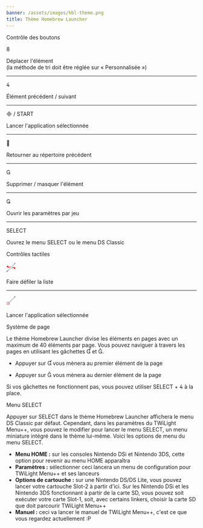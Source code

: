 ```yaml
---
banner: /assets/images/hbl-theme.png
title: Thème Homebrew Launcher
---
```


<div id="button-controls" class="section-title">Contrôle des boutons</div>
<div class="section-body">
    <div class="button-action-group">
        <p class="button-action button">&#xE079;</p>
        <p class="button-action-text">Déplacer l'élément<br>(la méthode de tri doit être réglée sur « Personnalisée »)</p>
    </div>
    <hr>
    <div class="button-action-group">
        <p class="button-action button">&#xE07E;</p>
        <p class="button-action-text">Élément précédent / suivant</p>
    </div>
    <hr>
    <div class="button-action-group">
        <p class="button-action"><span class="button">&#xE000; /</span> START</p>
        <p class="button-action-text">Lancer l'application sélectionnée</p>
    </div>
    <hr>
    <div class="button-action-group">
        <p class="button-action button">&#xE001;</p>
        <p class="button-action-text">Retourner au répertoire précédent</p>
    </div>
    <hr>
    <div class="button-action-group">
        <p class="button-action button">&#xE002;</p>
        <p class="button-action-text">Supprimer / masquer l'élément</p>
    </div>
    <hr>
    <div class="button-action-group">
        <p class="button-action button">&#xE003;</p>
        <p class="button-action-text">Ouvrir les paramètres par jeu</p>
    </div>
    <hr>
    <div class="button-action-group">
        <p class="button-action">SELECT</p>
        <p class="button-action-text">Ouvrez le menu SELECT ou le menu DS Classic</p>
    </div>
</div>

<div id="touch-controls" class="section-title">Contrôles tactiles</div>
<div class="section-body">
    <div class="button-action-group">
        <p class="button-action"><img src="/assets/images/left-right.png"></p>
        <p class="button-action-text">Faire défiler la liste</p>
    </div>
    <hr>
    <div class="button-action-group">
        <p class="button-action"><img src="/assets/images/tap.png"></p>
        <p class="button-action-text">Lancer l'application sélectionnée</p>
    </div>
    <!-- <hr>
    <div>
        <p>
            If the Sort Method is set to "Custom", you can drag the icon up to move it.
        </p>
    </div> -->
</div>

<div id="page-system" class="section-title">Système de page</div>
<div class="section-body">
    <p>
        Le thème Homebrew Launcher divise les éléments en pages avec un maximum de 40 éléments par page. Vous pouvez naviguer à travers les pages en utilisant les gâchettes &#xE004; et &#xE005;.
    </p>
    <ul>
        <li><p>Appuyer sur &#xE004; vous mènera au premier élément de la page</p></li>
        <li><p>Appuyer sur &#xE005; vous mènera au dernier élément de la page</p></li>
    </ul>
    <p>
        Si vos gâchettes ne fonctionnent pas, vous pouvez utiliser SELECT + &#xE07E; à la place.
    </p>
</div>

<div id="select-menu" class="section-title">Menu SELECT</div>
<div class="section-body">
    <p>
        Appuyer sur SELECT dans le thème Homebrew Launcher affichera le menu DS Classic par défaut. Cependant, dans les paramètres du TWiLight Menu++, vous pouvez le modifier pour lancer le menu SELECT, un menu miniature intégré dans le thème lui-même. Voici les options de menu du menu SELECT.
    </p>
    <ul>
        <li><strong>Menu HOME :</strong> sur les consoles Nintendo DSi et Nintendo 3DS, cette option pour revenir au menu HOME apparaîtra</li>
        <li><strong>Paramètres :</strong> sélectionner ceci lancera un menu de configuration pour TWiLight Menu++ et ses lanceurs</li>
        <li><strong>Options de cartouche :</strong> sur une Nintendo DS/DS Lite, vous pouvez lancer votre cartouche Slot-2 à partir d'ici. Sur les Nintendo DSi et les Nintendo 3DS fonctionnant à partir de la carte SD, vous pouvez soit exécuter votre carte Slot-1, soit, avec certains linkers, choisir la carte SD que doit parcourir TWiLight Menu++</li>
        <li><strong>Manuel :</strong> ceci va lancer le manuel de TWiLight Menu++, c'est ce que vous regardez actuellement :P</li>
    </ul>
</div>
